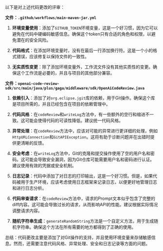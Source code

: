 以下是对上述代码更改的评审：

**文件：`.github/workflows/main-maven-jar.yml`**

1. **环境变量使用**：添加了`GITHUB_TOKEN`环境变量，这是一个好习惯，因为它可以避免在代码中硬编码敏感信息。确保这个token只有合适的角色和权限，以避免潜在的安全风险。

2. **代码格式**：在添加环境变量时，没有在最后一行添加换行符。这是一个小的格式错误，应该修复以保持文件的一致性。

3. **无实质性变更**：除了添加环境变量外，工作流文件没有其他实质性的变更。确保这个工作流是必要的，并且与项目的其他部分兼容。

**文件：`openai-code-review-sdk/src/main/java/plus/gaga/middleware/sdk/OpenAiCodeReview.java`**

1. **依赖引入**：添加了对`org.eclipse.jgit`库的依赖，用于Git操作。确保这个库是项目所需的，并且已经包含在项目的依赖管理中。

2. **代码风格**：在`codeReview`和`writeLog`方法中，有一些额外的空行和缩进不一致。这可能会使得代码的可读性降低。建议统一代码风格。

3. **异常处理**：在`codeReview`方法中，应该对可能的异常进行更详细的处理，例如`HttpURLConnection`和`GitAPIException`。这将有助于诊断问题并在出错时提供更清晰的反馈。

4. **安全考虑**：在`writeLog`方法中，Git的克隆和提交操作使用了空的用户名和密码。这可能会导致安全漏洞，因为Git仓库可能需要用户名和密码进行认证。建议使用有效的凭据或安全机制。

5. **日志记录**：代码中添加了对日志的打印输出，这是一个好习惯。但是，如果代码被用于生产环境，应该考虑使用日志框架来记录日志，以便更好地管理日志和进行日志分析。

6. **代码审查请求**：在`codeReview`方法中，请求的Prompt文本似乎包含了完整的diff内容。这可能会导致过长的请求，从而影响API的性能。建议根据实际情况调整请求内容。

7. **随机字符串生成**：`generateRandomString`方法是一个自定义方法，用于生成随机字符串。确保这个方法在所有需要的地方都得到了正确的使用。

总结：代码更改主要是添加了对Git操作的支持，并且使用环境变量来存储敏感信息。然而，还需要注意代码风格、异常处理、安全和日志记录等方面的问题。